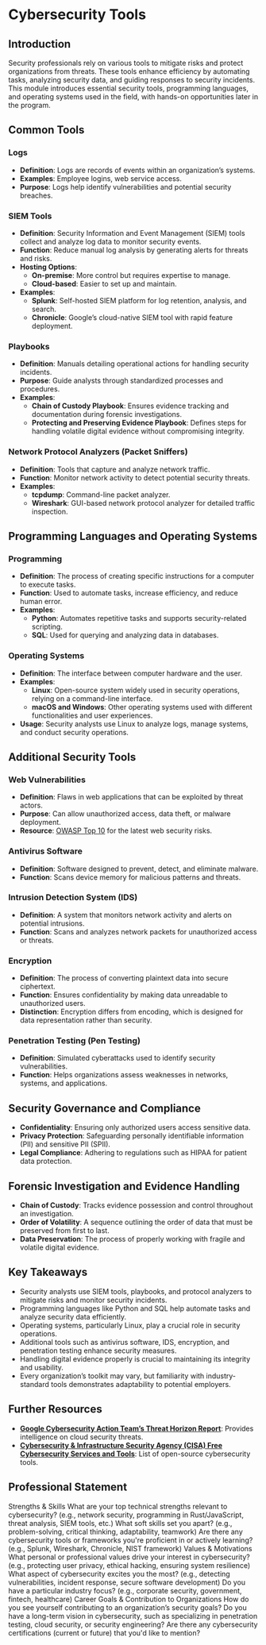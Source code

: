 # **Cybersecurity Tools**

## **Introduction**

Security professionals rely on various tools to mitigate risks and protect organizations from threats. These tools enhance efficiency by automating tasks, analyzing security data, and guiding responses to security incidents. This module introduces essential security tools, programming languages, and operating systems used in the field, with hands-on opportunities later in the program.

## **Common Tools**

### Logs

- **Definition**: Logs are records of events within an organization’s systems.
- **Examples**: Employee logins, web service access.
- **Purpose**: Logs help identify vulnerabilities and potential security breaches.

### SIEM Tools

- **Definition**: Security Information and Event Management (SIEM) tools collect and analyze log data to monitor security events.
- **Function**: Reduce manual log analysis by generating alerts for threats and risks.
- **Hosting Options**:
  - **On-premise**: More control but requires expertise to manage.
  - **Cloud-based**: Easier to set up and maintain.
- **Examples**:
  - **Splunk**: Self-hosted SIEM platform for log retention, analysis, and search.
  - **Chronicle**: Google’s cloud-native SIEM tool with rapid feature deployment.

### Playbooks

- **Definition**: Manuals detailing operational actions for handling security incidents.
- **Purpose**: Guide analysts through standardized processes and procedures.
- **Examples**:
  - **Chain of Custody Playbook**: Ensures evidence tracking and documentation during forensic investigations.
  - **Protecting and Preserving Evidence Playbook**: Defines steps for handling volatile digital evidence without compromising integrity.

### Network Protocol Analyzers (Packet Sniffers)

- **Definition**: Tools that capture and analyze network traffic.
- **Function**: Monitor network activity to detect potential security threats.
- **Examples**:
  - **tcpdump**: Command-line packet analyzer.
  - **Wireshark**: GUI-based network protocol analyzer for detailed traffic inspection.

## **Programming Languages and Operating Systems**

### Programming

- **Definition**: The process of creating specific instructions for a computer to execute tasks.
- **Function**: Used to automate tasks, increase efficiency, and reduce human error.
- **Examples**:
  - **Python**: Automates repetitive tasks and supports security-related scripting.
  - **SQL**: Used for querying and analyzing data in databases.

### Operating Systems

- **Definition**: The interface between computer hardware and the user.
- **Examples**:
  - **Linux**: Open-source system widely used in security operations, relying on a command-line interface.
  - **macOS and Windows**: Other operating systems used with different functionalities and user experiences.
- **Usage**: Security analysts use Linux to analyze logs, manage systems, and conduct security operations.

## **Additional Security Tools**

### Web Vulnerabilities

- **Definition**: Flaws in web applications that can be exploited by threat actors.
- **Purpose**: Can allow unauthorized access, data theft, or malware deployment.
- **Resource**: [OWASP Top 10](https://owasp.org/www-project-top-ten/) for the latest web security risks.

### Antivirus Software

- **Definition**: Software designed to prevent, detect, and eliminate malware.
- **Function**: Scans device memory for malicious patterns and threats.

### Intrusion Detection System (IDS)

- **Definition**: A system that monitors network activity and alerts on potential intrusions.
- **Function**: Scans and analyzes network packets for unauthorized access or threats.

### Encryption

- **Definition**: The process of converting plaintext data into secure ciphertext.
- **Function**: Ensures confidentiality by making data unreadable to unauthorized users.
- **Distinction**: Encryption differs from encoding, which is designed for data representation rather than security.

### Penetration Testing (Pen Testing)

- **Definition**: Simulated cyberattacks used to identify security vulnerabilities.
- **Function**: Helps organizations assess weaknesses in networks, systems, and applications.

## **Security Governance and Compliance**

- **Confidentiality**: Ensuring only authorized users access sensitive data.
- **Privacy Protection**: Safeguarding personally identifiable information (PII) and sensitive PII (SPII).
- **Legal Compliance**: Adhering to regulations such as HIPAA for patient data protection.

## **Forensic Investigation and Evidence Handling**

- **Chain of Custody**: Tracks evidence possession and control throughout an investigation.
- **Order of Volatility**: A sequence outlining the order of data that must be preserved from first to last.
- **Data Preservation**: The process of properly working with fragile and volatile digital evidence.

## **Key Takeaways**

- Security analysts use SIEM tools, playbooks, and protocol analyzers to mitigate risks and monitor security incidents.
- Programming languages like Python and SQL help automate tasks and analyze security data efficiently.
- Operating systems, particularly Linux, play a crucial role in security operations.
- Additional tools such as antivirus software, IDS, encryption, and penetration testing enhance security measures.
- Handling digital evidence properly is crucial to maintaining its integrity and usability.
- Every organization’s toolkit may vary, but familiarity with industry-standard tools demonstrates adaptability to potential employers.

## **Further Resources**

- **[Google Cybersecurity Action Team’s Threat Horizon Report](https://cloud.google.com/security/action-team)**: Provides intelligence on cloud security threats.
- **[Cybersecurity & Infrastructure Security Agency (CISA) Free Cybersecurity Services and Tools](https://www.cisa.gov/free-cybersecurity-services-and-tools)**: List of open-source cybersecurity tools.



## Professional Statement

Strengths & Skills
What are your top technical strengths relevant to cybersecurity? (e.g., network security, programming in Rust/JavaScript, threat analysis, SIEM tools, etc.)
What soft skills set you apart? (e.g., problem-solving, critical thinking, adaptability, teamwork)
Are there any cybersecurity tools or frameworks you're proficient in or actively learning? (e.g., Splunk, Wireshark, Chronicle, NIST framework)
Values & Motivations
What personal or professional values drive your interest in cybersecurity? (e.g., protecting user privacy, ethical hacking, ensuring system resilience)
What aspect of cybersecurity excites you the most? (e.g., detecting vulnerabilities, incident response, secure software development)
Do you have a particular industry focus? (e.g., corporate security, government, fintech, healthcare)
Career Goals & Contribution to Organizations
How do you see yourself contributing to an organization’s security goals?
Do you have a long-term vision in cybersecurity, such as specializing in penetration testing, cloud security, or security engineering?
Are there any cybersecurity certifications (current or future) that you'd like to mention?
